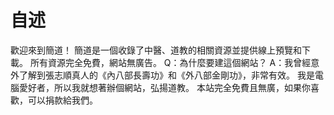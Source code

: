 # 自述
歡迎來到簡道！ 簡道是一個收錄了中醫、道教的相關資源並提供線上預覽和下載。 所有資源完全免費，網站無廣告。
Q：為什麼要建這個網站？
A：我曾經意外了解到張志順真人的《內八部長壽功》和《外八部金剛功》，非常有效。 我是電腦愛好者，所以我就想著辦個網站，弘揚道教。
本站完全免費且無廣，如果你喜歡，可以捐款給我們。